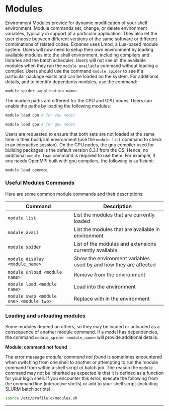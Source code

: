 # Modules

Environment Modules provide for dynamic modification of your shell environment. Module commands set, change, or delete environment variables, typically in support of a particular application. They also let the user choose between different versions of the same software or different combinations of related codes.
_Expanse_ uses Lmod, a Lua-based module system. Users will now need to setup their own environment by loading available modules into the shell environment, including compilers and libraries and the batch scheduler.
Users will not see all the available modules when they run the `module available` command without loading a compiler. Users should use the command `module spider` to see if a particular package exists and can be loaded on the system. For additional details, and to identify dependents modules, use the command:

```bash
module spider <application_name>
```

The module paths are different for the CPU and GPU nodes. Users can enable the paths by loading the following modules:
```bash
module load cpu # for cpu nodes
```
```bash
module load gpu # for gpu nodes
```
Users are requested to ensure that both sets are not loaded at the same time in their build/run environment (use the `module list` command to check in an interactive session).
On the GPU nodes, the gnu compiler used for building packages is the default version 8.3.1 from the OS. Hence, no additional `module load` command is required to use them. For example, if one needs OpenMPI built with gnu compilers, the following is sufficient:
```bash
module load openmpi
```
### Useful Modules Commands

Here are some common module commands and their descriptions:

| Command | Description |
|---|---|
| `module list` | List the modules that are currently loaded |
| `module avail` | List the modules that are available in environment |
| `module spider` | List of the modules and extensions currently available |
| `module display <module_name>` | Show the environment variables used by <module name> and how they are affected |
| `module unload <module name>` | Remove <module name> from the environment |
| `module load <module name>` | Load <module name> into the environment |
| `module swap <module one> <module two>` | Replace <module one> with <module two> in the environment |

### Loading and unloading modules
Some modules depend on others, so they may be loaded or unloaded as a consequence of another module command. If a model has dependencies, the command `module spider <module_name>` will provide additional details.

**Module: command not found**

The error message _module: command not found_ is sometimes encountered when switching from one shell to another or attempting to run the module command from within a shell script or batch job. The reason the `module` command may not be inherited as expected is that it is defined as a function for your login shell. If you encounter this error, execute the following from the command line (interactive shells) or add to your shell script (including SLURM batch scripts):

```bash
source /etc/profile.d/modules.sh
```

---